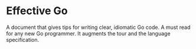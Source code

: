 # Effective Go

A document that gives tips for writing clear, idiomatic Go code. A must read for any new Go programmer. It augments the tour and the language specification.
##